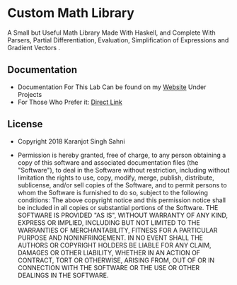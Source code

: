 # Custom Math Library

A Small but Useful Math Library Made With Haskell, and Complete With Parsers, Partial Differentiation, Evaluation, Simplification of Expressions and Gradient Vectors .

## Documentation

* Documentation For This Lab Can be found on my [Website](https://sahnik1.github.io) Under Projects 
* For Those Who Prefer it: [Direct Link](http://ugweb.cas.mcmaster.ca/~sahnik/Docs/index.html)

## License

* Copyright 2018 Karanjot Singh Sahni

* Permission is hereby granted, free of charge, to any person obtaining a copy of this software and associated documentation files (the "Software"), to deal in the Software without restriction, including without limitation the rights to use, copy, modify, merge, publish, distribute, sublicense, and/or sell copies of the Software, and to permit persons to whom the Software is furnished to do so, subject to the following conditions:
The above copyright notice and this permission notice shall be included in all copies or substantial portions of the Software.
THE SOFTWARE IS PROVIDED "AS IS", WITHOUT WARRANTY OF ANY KIND, EXPRESS OR IMPLIED, INCLUDING BUT NOT LIMITED TO THE WARRANTIES OF MERCHANTABILITY, FITNESS FOR A PARTICULAR PURPOSE AND NONINFRINGEMENT. IN NO EVENT SHALL THE AUTHORS OR COPYRIGHT HOLDERS BE LIABLE FOR ANY CLAIM, DAMAGES OR OTHER LIABILITY, WHETHER IN AN ACTION OF CONTRACT, TORT OR OTHERWISE, ARISING FROM, OUT OF OR IN CONNECTION WITH THE SOFTWARE OR THE USE OR OTHER DEALINGS IN THE SOFTWARE.
